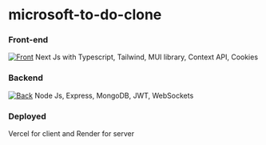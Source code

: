 # microsoft-to-do-clone

### Front-end
[![Front](https://skillicons.dev/icons?i=nextjs,react,ts,tailwind)](https://skillicons.dev)
Next Js with Typescript, Tailwind, MUI library, Context API, Cookies
### Backend
[![Back](https://skillicons.dev/icons?i=nodejs,express,mongodb)](https://skillicons.dev)
Node Js, Express, MongoDB, JWT, WebSockets
### Deployed 
Vercel for client and Render for server
